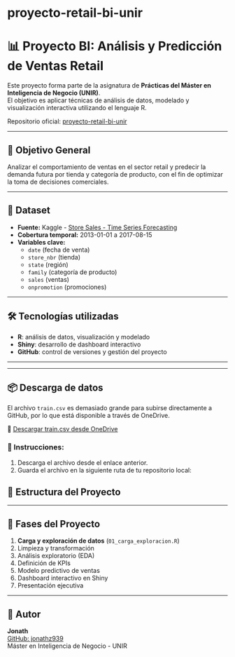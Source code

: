 # proyecto-retail-bi-unir

# 📊 Proyecto BI: Análisis y Predicción de Ventas Retail

Este proyecto forma parte de la asignatura de **Prácticas del Máster en Inteligencia de Negocio (UNIR)**.  
El objetivo es aplicar técnicas de análisis de datos, modelado y visualización interactiva utilizando el lenguaje R.

Repositorio oficial: [proyecto-retail-bi-unir](https://github.com/jonathz939/proyecto-retail-bi-unir)

---

## 🎯 Objetivo General

Analizar el comportamiento de ventas en el sector retail y predecir la demanda futura por tienda y categoría de producto, con el fin de optimizar la toma de decisiones comerciales.

---

## 🧩 Dataset

- **Fuente:** Kaggle - [Store Sales - Time Series Forecasting](https://www.kaggle.com/competitions/store-sales-time-series-forecasting)
- **Cobertura temporal:** 2013-01-01 a 2017-08-15
- **Variables clave:**
  - `date` (fecha de venta)
  - `store_nbr` (tienda)
  - `state` (región)
  - `family` (categoría de producto)
  - `sales` (ventas)
  - `onpromotion` (promociones)

---

## 🛠️ Tecnologías utilizadas

- **R**: análisis de datos, visualización y modelado
- **Shiny**: desarrollo de dashboard interactivo
- **GitHub**: control de versiones y gestión del proyecto

---
---

## 📦 Descarga de datos

El archivo `train.csv` es demasiado grande para subirse directamente a GitHub, por lo que está disponible a través de OneDrive.

🔗 [Descargar train.csv desde OneDrive](https://1drv.ms/u/s!ApTQMCOsUVtCi4NGtz73gJ1FUdfDvw?e=4uSs6I)

### 📁 Instrucciones:
1. Descarga el archivo desde el enlace anterior.
2. Guarda el archivo en la siguiente ruta de tu repositorio local:




## 🔁 Estructura del Proyecto


---

## 🧪 Fases del Proyecto

1. **Carga y exploración de datos** (`01_carga_exploracion.R`)
2. Limpieza y transformación
3. Análisis exploratorio (EDA)
4. Definición de KPIs
5. Modelo predictivo de ventas
6. Dashboard interactivo en Shiny
7. Presentación ejecutiva

---

## 👤 Autor

**Jonath**  
[GitHub: jonathz939](https://github.com/jonathz939)  
Máster en Inteligencia de Negocio - UNIR
